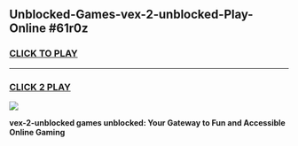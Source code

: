 
## Unblocked-Games-vex-2-unblocked-Play-Online #61r0z
<h3>
<a href="https://news.freeplayer.one?title=vex-2-unblocked&ref=3">CLICK TO PLAY</a></h3>
<hr>

<h3>
<a href="https://news.freeplayer.one?title=vex-2-unblocked&ref=3">CLICK 2 PLAY</a>
  
</h3>

<a href="https://news.freeplayer.one?title=vex-2-unblocked&ref=3"><img src="https://clearcache.store/games.png"></a>


**vex-2-unblocked games unblocked: Your Gateway to Fun and Accessible Online Gaming**
